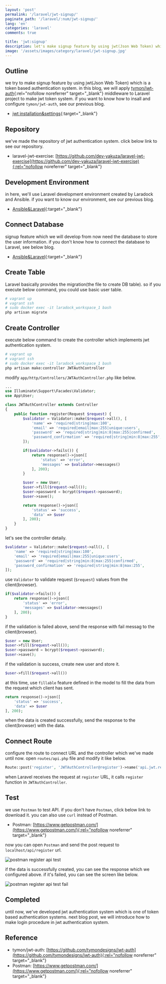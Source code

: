 ```yaml
---
layout: 'post'
permalink: '/laravel/jwt-signup/'
paginate_path: '/laravel/:num/jwt-signup/'
lang: 'en'
categories: 'laravel'
comments: true

title: 'jwt:signup'
description: let's make signup feature by using jwt(Json Web Token) whicih is a token based authentication system.
image: '/assets/images/category/laravel/jwt-signup.jpg'
---
```



## Outline
we try to make signup feature by using jwt(Json Web Token) which is a token based authentication system. in this blog, we will apply [tymon/jwt-auth](https://github.com/tymondesigns/jwt-auth){:rel="nofollow noreferrer" target="_blank"} middleware to Laravel project to make jwt token system. if you want to know how to insall and configure ```tymon/jwt-auth```, see our previous blog.

- [jwt installation&settings]({{site.url}}/{{page.categories}}/jwt/){:target="_blank"}

## Repository
we've made the repository of jwt authentication system. click below link to see our repository.

- laravel-jwt-exercise: [https://github.com/dev-yakuza/laravel-jwt-exercise](https://github.com/dev-yakuza/laravel-jwt-exercise){:rel="nofollow noreferrer" target="_blank"}

## Development Environment
in here, we'll use Laravel development environment created by Laradock and Ansible. if you want to know our environment, see our previous blog.

- [Ansible&Laravel]({{site.url}}/environment/ansible-laravel/){:target="_blank"}

## Connect Database
signup feature which we will develop from now need the database to store the user information. if you don't know how to connect the database to Laravel, see below blog.

- [Ansible&Laravel]({{site.url}}/environment/ansible-laravel/){:target="_blank"}

## Create Table
Laravel basically provides the migration(the file to create DB table). so if you execute below command, you could use basic user table.

```bash
# vagrant up
# vagrant ssh
# sudo docker exec -it laradock_workspace_1 bash
php artisan migrate
```

## Create Controller
execute below command to create the controller which implements jwt authentication system.

```bash
# vagrant up
# vagrant ssh
# sudo docker exec -it laradock_workspace_1 bash
php artisan make:controller JWTAuthController
```

modify ```app/http/Controllers/JWTAuthController.php``` like below.

```php
...
use Illuminate\Support\Facades\Validator;
use App\User;

class JWTAuthController extends Controller
{
    public function register(Request $request) {
        $validator = Validator::make($request->all(), [
            'name' => 'required|string|max:100',
            'email' => 'required|email|max:255|unique:users',
            'password' => 'required|string|min:8|max:255|confirmed',
            'password_confirmation' => 'required|string|min:8|max:255',
        ]);

        if($validator->fails()) {
            return response()->json([
                'status' => 'error',
                'messages' => $validator->messages()
            ], 200);
        }

        $user = new User;
        $user->fill($request->all());
        $user->password = bcrypt($request->password);
        $user->save();

        return response()->json([
            'status' => 'success',
            'data' => $user
        ], 200);
    }
}
```

let's see the controller detaily.

```php
$validator = Validator::make($request->all(), [
    'name' => 'required|string|max:100',
    'email' => 'required|email|max:255|unique:users',
    'password' => 'required|string|min:8|max:255|confirmed',
    'password_confirmation' => 'required|string|min:8|max:255',
]);
```

use ```Validator``` to validate request (```$request```) values from the client(browser).

```php
if($validator->fails()) {
    return response()->json([
        'status' => 'error',
        'messages' => $validator->messages()
    ], 200);
}
```

if the validation is failed above, send the response with fail messag to the client(browser).

```php
$user = new User;
$user->fill($request->all());
$user->password = bcrypt($request->password);
$user->save();
```

if the validation is success, create new user and store it.

```php
$user->fill($request->all())
```

at this time, use ```fillable``` feature defined in the model to fill the data from the request which client has sent.

```php
return response()->json([
    'status' => 'success',
    'data' => $user
], 200);
```

when the data is created successfully, send the response to the client(browser) with the data.

## Connect Route
configure the route to connect URL and the controller which we've made until now. open ```routes/api.php``` file and modify it like below.

```php
Route::post('register', 'JWTAuthController@register')->name('api.jwt.register');
```

when Laravel receives the request at ```register``` URL, it calls ```register``` function in ```JWTAuthController```.

## Test
we use ```Postman``` to test API. if you don't have ```Postman```, click below link to download it. you can also use ```curl``` instead of Postman.

- Postman: [https://www.getpostman.com/](https://www.getpostman.com/){:rel="nofollow noreferrer" target="_blank"}

now you can open ```Postman``` and send the post request to ```localhost/api/register``` url.

![postman register api test](/assets/images/category/laravel/jwt-signup/register_api_test.png)

if the data is successfully created, you can see the response which we configured above. if it's failed, you can see the screen like below.

![postman register api test fail](/assets/images/category/laravel/jwt-signup/register_api_test_fail.png)

## Completed
until now, we've developed jwt authentication system which is one of token based authentication systems. next blog post, we will introduce how to make login procedure in jwt authentication system.

## Reference
- tymon/jwt-auth: [https://github.com/tymondesigns/jwt-auth](https://github.com/tymondesigns/jwt-auth){:rel="nofollow noreferrer" target="_blank"}
- Postman: [https://www.getpostman.com/](https://www.getpostman.com/){:rel="nofollow noreferrer" target="_blank"}